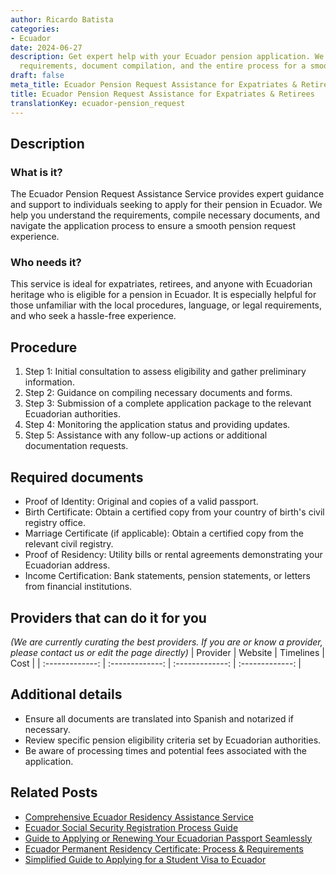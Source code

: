 ```yaml
---
author: Ricardo Batista
categories:
- Ecuador
date: 2024-06-27
description: Get expert help with your Ecuador pension application. We guide you through
  requirements, document compilation, and the entire process for a smooth experience.
draft: false
meta_title: Ecuador Pension Request Assistance for Expatriates & Retirees
title: Ecuador Pension Request Assistance for Expatriates & Retirees
translationKey: ecuador-pension_request
---
```



## Description
### What is it?
The Ecuador Pension Request Assistance Service provides expert guidance and support to individuals seeking to apply for their pension in Ecuador. We help you understand the requirements, compile necessary documents, and navigate the application process to ensure a smooth pension request experience.

### Who needs it?
This service is ideal for expatriates, retirees, and anyone with Ecuadorian heritage who is eligible for a pension in Ecuador. It is especially helpful for those unfamiliar with the local procedures, language, or legal requirements, and who seek a hassle-free experience.

## Procedure

1. Step 1: Initial consultation to assess eligibility and gather preliminary information.
2. Step 2: Guidance on compiling necessary documents and forms.
3. Step 3: Submission of a complete application package to the relevant Ecuadorian authorities.
4. Step 4: Monitoring the application status and providing updates.
5. Step 5: Assistance with any follow-up actions or additional documentation requests.


## Required documents

- Proof of Identity: Original and copies of a valid passport.
- Birth Certificate: Obtain a certified copy from your country of birth's civil registry office.
- Marriage Certificate (if applicable): Obtain a certified copy from the relevant civil registry.
- Proof of Residency: Utility bills or rental agreements demonstrating your Ecuadorian address.
- Income Certification: Bank statements, pension statements, or letters from financial institutions.


## Providers that can do it for you
_(We are currently curating the best providers. If you are or know a provider, please contact us or edit the page directly)_
| Provider        |     Website     |     Timelines    |       Cost      |
| :-------------: | :-------------: |  :-------------: | :-------------: |

## Additional details

- Ensure all documents are translated into Spanish and notarized if necessary.
- Review specific pension eligibility criteria set by Ecuadorian authorities.
- Be aware of processing times and potential fees associated with the application.




## Related Posts

- [Comprehensive Ecuador Residency Assistance Service](https://tramitit.com/guides/ecuador/residency_request/)
- [Ecuador Social Security Registration Process Guide](https://tramitit.com/guides/ecuador/social_security_registration/)
- [Guide to Applying or Renewing Your Ecuadorian Passport Seamlessly](https://tramitit.com/guides/ecuador/ecuadorian_passport/)
- [Ecuador Permanent Residency Certificate: Process & Requirements](https://tramitit.com/guides/ecuador/permanent_residency_certificate/)
- [Simplified Guide to Applying for a Student Visa to Ecuador](https://tramitit.com/guides/ecuador/student_visa_request/)